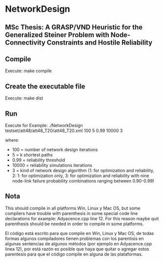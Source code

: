 # NetworkDesign

## MSc Thesis: A GRASP/VND Heuristic for the Generalized Steiner Problem with Node-Connectivity Constraints and Hostile Reliability

## Compile
Execute: make compile

## Create the executable file
Execute: make dist

## Run
Execute for Example: ./NetworkDesign testset/att48/att48_T20/att48_T20.xml 100 5 0.99 10000 3 

where:

* 100 =  number of network design iterations
* 5 = k shortest paths
* 0.99 = reliability threshold
* 10000 = reliability simulations iterations
* 3 = kind of network design algorithm (1: for optimization and reliability, 2: 1: for optimization only, 3: for optimization and reliability with nine node-link failure probability combinations ranging between 0.90-0.99)

## Nota
This should compile in all platforms Win, Linux y Mac OS, but some compilers have trouble with parenthesis in some special code line declarations for example: Adyacence.cpp line 12. For this reason maybe quit parenthesis should be needed in order to compile in some platforms.

El código está escrito para que compile en Win, Linux y Mac OS, de todas formas algunos compiladores tienen problemas con los parentisis en algunas sentencias
de algunos métodos (por ejemplo en Adyacence.cpp linea 12), por está razón es posible que haya que quitar o agregar estos parentesis para que el código compile en alguna de las plataformas.
